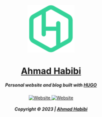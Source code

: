 <div align="center">
	<a href="https://habibi2004.pages.dev/"><img src="./static/images/logo.svg" width="150" alt="HBBIIIII" /></a>
	<h1><a href="https://habibi2004.pages.dev">Ahmad Habibi</a></h1>
</div>

<h5 align="center">
  Personal website and blog 
  built with <a href="https://gohugo.io/" target="_blank">HUGO</a>
</h5>

<p align="center">
  <a href="https://habibi2004.pages.dev/" target="_blank">
    <img alt="Website" src="https://img.shields.io/website?down_message=online&label=site&up_message=online&url=http%3A%2F%2Fhabibi2004.tech" />
  </a>
  <a href="https://habibi2004.pages.dev//" target="_blank">
    <img alt="Website" src="https://img.shields.io/badge/open-web-blue" />
  </a>
</p>
<h5 align="center">
	Copyright © 2023 | <a href="https://habibi2004.pages.dev//">Ahmad Habibi</a>
</h5>
